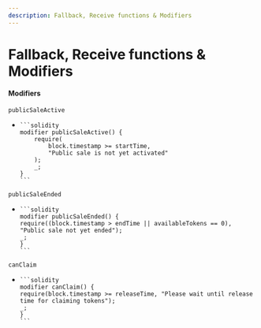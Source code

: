 ```yaml
---
description: Fallback, Receive functions & Modifiers
---
```


# Fallback, Receive functions & Modifiers

#### Modifiers

```
publicSaleActive
```

* ````solidity
  ```solidity
  modifier publicSaleActive() {
      require(
          block.timestamp >= startTime,
          "Public sale is not yet activated"
      );
      _;
  }
  ```
  ````

```
publicSaleEnded
```

* ````solidity
  ```solidity
  modifier publicSaleEnded() {
  require((block.timestamp > endTime || availableTokens == 0), "Public sale not yet ended");
  _;
  }
  ```
  ````

```solidity
canClaim
```

* ````solidity
  ```solidity
  modifier canClaim() {
  require(block.timestamp >= releaseTime, "Please wait until release time for claiming tokens");
  _;
  }
  ```
  ````

